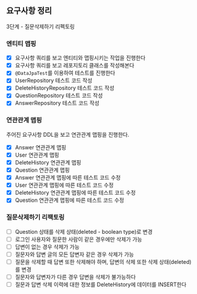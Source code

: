 ## 요구사항 정리

3단계 - 질문삭제하기 리펙토링

### 엔티티 맵핑
- [X] 요구사항 쿼리를 보고 엔티티와 맵핑시키는 작업을 진행한다
- [X] 요구사항 쿼리를 보고 레포지토리 클래스를 작성해본다
- [X] `@DataJpaTest`를 이용하여 테스트를 진행한다
- [X] UserRepository 테스트 코드 작성
- [X] DeleteHistoryRepository 테스트 코드 작성
- [X] QuestionRepository 테스트 코드 작성
- [X] AnswerRepository 테스트 코드 작성
### 연관관계 맵핑
주어진 요구사항 DDL을 보고 연관관계 맵핑을 진행한다.
- [X] Answer 연관관계 맵핑
- [X] User 연관관계 맵핑
- [X] DeleteHistory 연관관계 맵핑
- [X] Question 연관관계 맵핑
- [X] Answer 연관관계 맵핑에 따른 테스트 코드 수정
- [X] User 연관관계 맵핑에 따른 테스트 코드 수정
- [X] DeleteHistory 연관관계 맵핑에 따른 테스트 코드 수정
- [X] Question 연관관계 맵핑에 따른 테스트 코드 수정
### 질문삭제하기 리팩토링
- [ ] Question 상태를 삭제 상태(deleted - boolean type)로 변경
- [ ] 로그인 사용자와 질문한 사람이 같은 경우에만 삭제가 가능
- [ ] 답변이 없는 경우 삭제가 가능
- [ ] 질문자와 답변 글의 모든 답변자 같은 경우 삭제가 가능
- [ ] 질문을 삭제할 때 답변 또한 삭제해야 하며, 답변의 삭제 또한 삭제 상태(deleted)를 변경
- [ ] 질문자와 답변자가 다른 경우 답변을 삭제가 불가능하다
- [ ] 질문과 답변 삭제 이력에 대한 정보를 DeleteHistory에 데이터를 INSERT한다